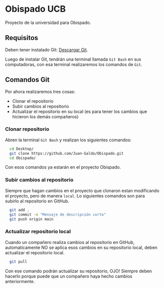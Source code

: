 
# Obispado UCB

Proyecto de la universidad para Obispado.
## Requisitos

Deben tener instalado Git: [Descargar Git](https://github.com/git-for-windows/git/releases/download/v2.40.0.windows.1/Git-2.40.0-64-bit.exe).

Luego de instalar Git, tendrán una terminal llamada `Git Bash` en sus computadoras, con esa terminal realizaremos los comandos de `Git`.
## Comandos Git

Por ahora realizaremos tres cosas:

* Clonar el repositorio
* Subir cambios al repositorio
* Actualizar el repositorio en su local (es para tener los cambios que hicieron los demás compañeros)

### Clonar repositorio

Abren la terminal `Git Bash` y realizan los siguientes comandos:

```bash
  cd Desktop/
  git clone https://github.com/Juan-Galdo/Obispado.git
  cd Obispado/
```   
Con esos comandos ya estarán en el proyecto Obispado.

### Subir cambios al repositorio

Siempre que hagan cambios en el proyecto que clonaron estan modificando el proyecto, pero de manera `local`. Lo siguientes comandos son para subirlo al repositorio en GitHub.

```bash
  git add .
  git commit -m "Mensaje de descripción corto"
  git push origin main
```   

### Actualizar repositorio local

Cuando un compañero realiza cambios al repositorio en GitHub, automaticamente NO se aplica esos cambios en su repositorio local, deben actualizar el repositorio local.

```bash
  git pull
```

Con ese comando podrán actualizar su repositorio, OJO! Siempre deben hacerlo porque puede que un compañero haya hecho cambios anteriormente.
